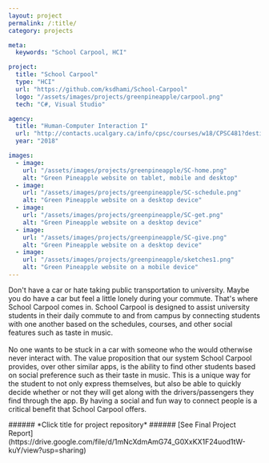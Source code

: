 ```yaml
---
layout: project
permalink: /:title/
category: projects

meta:
  keywords: "School Carpool, HCI"

project:
  title: "School Carpool"
  type: "HCI"
  url: "https://github.com/ksdhami/School-Carpool"
  logo: "/assets/images/projects/greenpineapple/carpool.png"
  tech: "C#, Visual Studio"

agency:
  title: "Human-Computer Interaction I"
  url: "http://contacts.ucalgary.ca/info/cpsc/courses/w18/CPSC481?destination=courses%2Fw18"
  year: "2018"

images:
  - image:
    url: "/assets/images/projects/greenpineapple/SC-home.png"
    alt: "Green Pineapple website on tablet, mobile and desktop"
  - image:
    url: "/assets/images/projects/greenpineapple/SC-schedule.png"
    alt: "Green Pineapple website on a desktop device"
  - image:
    url: "/assets/images/projects/greenpineapple/SC-get.png"
    alt: "Green Pineapple website on a desktop device"
  - image:
    url: "/assets/images/projects/greenpineapple/SC-give.png"
    alt: "Green Pineapple website on a desktop device"
  - image:
    url: "/assets/images/projects/greenpineapple/sketches1.png"
    alt: "Green Pineapple website on a mobile device"
---
```

<p>Don't have a car or hate taking public transportation to university. Maybe you do have a car but feel a little lonely during your commute. That's where School Carpool comes in. School Carpool is designed to assist university students in their daily commute to and from campus by connecting students with one another based on the schedules, courses, and other social features such as taste in music.  
<br> <br>
No one wants to be stuck in a car with someone who the would otherwise never interact with. The value proposition that our system School Carpool provides, over other similar apps, is the ability to find other students based on social preference such as their taste in music. This is a unique way for the student to not only express themselves, but also be able to quickly decide whether or not they will get along with the drivers/passengers they find through the app. By having a social and fun way to connect people is a critical benefit that School Carpool offers. 
<br>
</p>
###### *Click title for project repository*
###### [See Final Project Report] (https://drive.google.com/file/d/1mNcXdmAmG74_G0XxKX1F24uod1tW-kuY/view?usp=sharing) 
